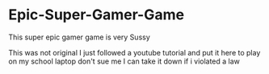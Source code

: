 # Epic-Super-Gamer-Game
This super epic gamer game is very Sussy

This was not original I just followed a youtube tutorial and put it here to play on my school laptop
don't sue me I can take it down if i violated a law
